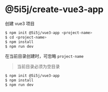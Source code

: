 @5i5j/create-vue3-app
======

创建 vue3 项目

```bash
$ npm init @5i5j/vue3-app <project-name>
$ cd <project-name>
$ npm install
$ npm run dev
```

在当前目录创建时，可忽略 `project-name`
> 当前目录必须为空目录
```bash
$ npm init @5i5j/vue3-app
$ npm install
$ npm run dev
```



